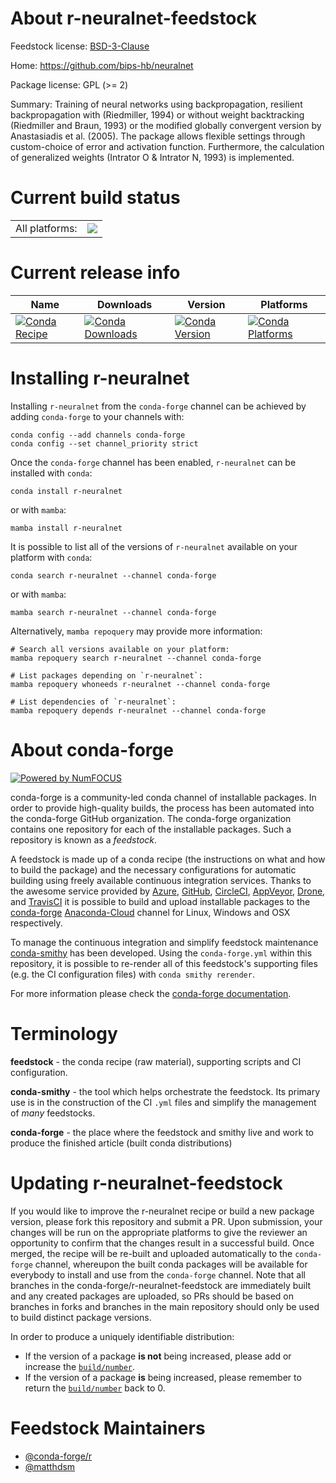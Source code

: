 About r-neuralnet-feedstock
===========================

Feedstock license: [BSD-3-Clause](https://github.com/conda-forge/r-neuralnet-feedstock/blob/main/LICENSE.txt)

Home: https://github.com/bips-hb/neuralnet

Package license: GPL (>= 2)

Summary: Training of neural networks using backpropagation, resilient backpropagation with (Riedmiller, 1994) or without weight backtracking (Riedmiller and Braun, 1993) or the modified globally convergent version by Anastasiadis et al. (2005). The package allows flexible settings through custom-choice of error and activation function. Furthermore, the calculation of generalized weights (Intrator O & Intrator N, 1993) is implemented.

Current build status
====================


<table><tr><td>All platforms:</td>
    <td>
      <a href="https://dev.azure.com/conda-forge/feedstock-builds/_build/latest?definitionId=4266&branchName=main">
        <img src="https://dev.azure.com/conda-forge/feedstock-builds/_apis/build/status/r-neuralnet-feedstock?branchName=main">
      </a>
    </td>
  </tr>
</table>

Current release info
====================

| Name | Downloads | Version | Platforms |
| --- | --- | --- | --- |
| [![Conda Recipe](https://img.shields.io/badge/recipe-r--neuralnet-green.svg)](https://anaconda.org/conda-forge/r-neuralnet) | [![Conda Downloads](https://img.shields.io/conda/dn/conda-forge/r-neuralnet.svg)](https://anaconda.org/conda-forge/r-neuralnet) | [![Conda Version](https://img.shields.io/conda/vn/conda-forge/r-neuralnet.svg)](https://anaconda.org/conda-forge/r-neuralnet) | [![Conda Platforms](https://img.shields.io/conda/pn/conda-forge/r-neuralnet.svg)](https://anaconda.org/conda-forge/r-neuralnet) |

Installing r-neuralnet
======================

Installing `r-neuralnet` from the `conda-forge` channel can be achieved by adding `conda-forge` to your channels with:

```
conda config --add channels conda-forge
conda config --set channel_priority strict
```

Once the `conda-forge` channel has been enabled, `r-neuralnet` can be installed with `conda`:

```
conda install r-neuralnet
```

or with `mamba`:

```
mamba install r-neuralnet
```

It is possible to list all of the versions of `r-neuralnet` available on your platform with `conda`:

```
conda search r-neuralnet --channel conda-forge
```

or with `mamba`:

```
mamba search r-neuralnet --channel conda-forge
```

Alternatively, `mamba repoquery` may provide more information:

```
# Search all versions available on your platform:
mamba repoquery search r-neuralnet --channel conda-forge

# List packages depending on `r-neuralnet`:
mamba repoquery whoneeds r-neuralnet --channel conda-forge

# List dependencies of `r-neuralnet`:
mamba repoquery depends r-neuralnet --channel conda-forge
```


About conda-forge
=================

[![Powered by
NumFOCUS](https://img.shields.io/badge/powered%20by-NumFOCUS-orange.svg?style=flat&colorA=E1523D&colorB=007D8A)](https://numfocus.org)

conda-forge is a community-led conda channel of installable packages.
In order to provide high-quality builds, the process has been automated into the
conda-forge GitHub organization. The conda-forge organization contains one repository
for each of the installable packages. Such a repository is known as a *feedstock*.

A feedstock is made up of a conda recipe (the instructions on what and how to build
the package) and the necessary configurations for automatic building using freely
available continuous integration services. Thanks to the awesome service provided by
[Azure](https://azure.microsoft.com/en-us/services/devops/), [GitHub](https://github.com/),
[CircleCI](https://circleci.com/), [AppVeyor](https://www.appveyor.com/),
[Drone](https://cloud.drone.io/welcome), and [TravisCI](https://travis-ci.com/)
it is possible to build and upload installable packages to the
[conda-forge](https://anaconda.org/conda-forge) [Anaconda-Cloud](https://anaconda.org/)
channel for Linux, Windows and OSX respectively.

To manage the continuous integration and simplify feedstock maintenance
[conda-smithy](https://github.com/conda-forge/conda-smithy) has been developed.
Using the ``conda-forge.yml`` within this repository, it is possible to re-render all of
this feedstock's supporting files (e.g. the CI configuration files) with ``conda smithy rerender``.

For more information please check the [conda-forge documentation](https://conda-forge.org/docs/).

Terminology
===========

**feedstock** - the conda recipe (raw material), supporting scripts and CI configuration.

**conda-smithy** - the tool which helps orchestrate the feedstock.
                   Its primary use is in the construction of the CI ``.yml`` files
                   and simplify the management of *many* feedstocks.

**conda-forge** - the place where the feedstock and smithy live and work to
                  produce the finished article (built conda distributions)


Updating r-neuralnet-feedstock
==============================

If you would like to improve the r-neuralnet recipe or build a new
package version, please fork this repository and submit a PR. Upon submission,
your changes will be run on the appropriate platforms to give the reviewer an
opportunity to confirm that the changes result in a successful build. Once
merged, the recipe will be re-built and uploaded automatically to the
`conda-forge` channel, whereupon the built conda packages will be available for
everybody to install and use from the `conda-forge` channel.
Note that all branches in the conda-forge/r-neuralnet-feedstock are
immediately built and any created packages are uploaded, so PRs should be based
on branches in forks and branches in the main repository should only be used to
build distinct package versions.

In order to produce a uniquely identifiable distribution:
 * If the version of a package **is not** being increased, please add or increase
   the [``build/number``](https://docs.conda.io/projects/conda-build/en/latest/resources/define-metadata.html#build-number-and-string).
 * If the version of a package **is** being increased, please remember to return
   the [``build/number``](https://docs.conda.io/projects/conda-build/en/latest/resources/define-metadata.html#build-number-and-string)
   back to 0.

Feedstock Maintainers
=====================

* [@conda-forge/r](https://github.com/conda-forge/r/)
* [@matthdsm](https://github.com/matthdsm/)


